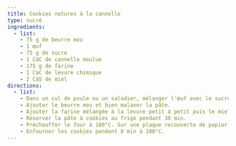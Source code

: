 ```yaml
---
title: Cookies natures à la cannelle
type: sucré
ingredients:
  - list:
    - 75 g de beurre mou
    - 1 œuf
    - 75 g de sucre
    - 1 CàC de cannelle moulue
    - 175 g de farine
    - 1 CàC de levure chimique
    - 2 CàS de miel
directions:
  - list:
    - Dans un cul de poule ou un saladier, mélanger l'œuf avec le sucre et la cannelle.
    - Ajouter le beurre mou et bien malaxer la pâte.
    - Ajouter la farine mélangée à la levure petit à petit puis le miel.
    - Réserver la pâte à cookies au frigo pendant 30 min.
    - Préchauffer le four à 180°C. Sur une plaque recouverte de papier cuisson, faire des boules de la taille du balle de ping-pong et écraser les à l’aide de la paume de votre main.
    - Enfourner les cookies pendant 8 min à 180°C.
---
```

